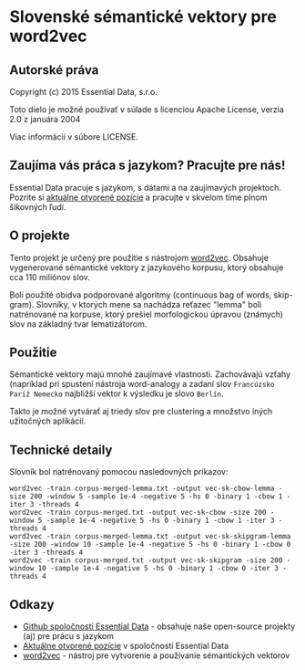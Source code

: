 Slovenské sémantické vektory pre word2vec
=========================================

Autorské práva
--------------

Copyright (c) 2015 Essential Data, s.r.o.

Toto dielo je možné používať v súlade s licenciou Apache License, verzia 2.0 z januára 2004

Viac informácií v súbore LICENSE. 

Zaujíma vás práca s jazykom? Pracujte pre nás!
----------------------------------------------

Essential Data pracuje s jazykom, s dátami a na zaujímavých projektoch. Pozrite si
[aktuálne otvorené pozície](http://www.essential-data.sk/pracujte-pre-nas/) a pracujte v skvelom
tíme plnom šikovných ľudí.

O projekte
----------

Tento projekt je určený pre použitie s nástrojom [word2vec](https://code.google.com/p/word2vec/). Obsahuje
vygenerované sémantické vektory z jazykového korpusu, ktorý obsahuje cca 110 miliónov slov.

Boli použité obidva podporované algoritmy (continuous bag of words, skip-gram). Slovníky, v ktorých mene sa
nachádza reťazec "lemma" boli natrénované na korpuse, ktorý prešiel morfologickou úpravou (známych) slov na
základný tvar lematizátorom.

Použitie
--------

Sémantické vektory majú mnohé zaujímavé vlastnosti. Zachovávajú vzťahy (napríklad pri spustení nástroja
word-analogy a zadaní slov ``Francúzsko Paríž Nemecko`` najbližší vektor k výsledku je slovo ``Berlín``.

Takto je možné vytvárať aj triedy slov pre clustering a množstvo iných užitočných aplikácií.

Technické detaily
-----------------

Slovník bol natrénovaný pomocou nasledovných príkazov:

    word2vec -train corpus-merged-lemma.txt -output vec-sk-cbow-lemma -size 200 -window 5 -sample 1e-4 -negative 5 -hs 0 -binary 1 -cbow 1 -iter 3 -threads 4
    word2vec -train corpus-merged.txt -output vec-sk-cbow -size 200 -window 5 -sample 1e-4 -negative 5 -hs 0 -binary 1 -cbow 1 -iter 3 -threads 4
    word2vec -train corpus-merged-lemma.txt -output vec-sk-skipgram-lemma -size 200 -window 10 -sample 1e-4 -negative 5 -hs 0 -binary 1 -cbow 0 -iter 3 -threads 4
    word2vec -train corpus-merged.txt -output vec-sk-skipgram -size 200 -window 10 -sample 1e-4 -negative 5 -hs 0 -binary 1 -cbow 0 -iter 3 -threads 4


Odkazy
------

* [Github spoločnosti Essential Data](https://github.com/essential-data/) - obsahuje naše open-source projekty (aj) pre prácu s jazykom
* [Aktuálne otvorené pozície](http://www.essential-data.sk/pracujte-pre-nas/) v spoločnosti Essential Data
* [word2vec](https://code.google.com/p/word2vec/) - nástroj pre vytvorenie a používanie sémantických vektorov